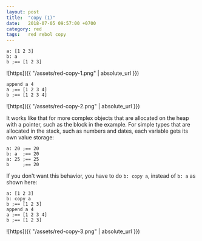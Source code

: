 ```yaml
---
layout: post
title:  "copy (1)"
date:   2018-07-05 09:57:00 +0700
category: red
tags:   red rebol copy
---
```


```
a: [1 2 3] 
b: a
b ;== [1 2 3]
```

![https]({{ "/assets/red-copy-1.png" | absolute_url }})

```
append a 4
a ;== [1 2 3 4]
b ;== [1 2 3 4]
```

![https]({{ "/assets/red-copy-2.png" | absolute_url }})

It works like that for more complex objects that are allocated on the heap with a pointer, such as the block in the example. For simple types that are allocated in the stack, such as numbers and dates, each variable gets its own value storage:

```
a: 20 ;== 20
b: a  ;== 20
a: 25 ;== 25
b     ;== 20
```

If you don't want this behavior, you have to do `b: copy a`, instead of `b: a` as shown here:
```
a: [1 2 3]
b: copy a
b ;== [1 2 3]
append a 4
a ;== [1 2 3 4]
b ;== [1 2 3]
```

![https]({{ "/assets/red-copy-3.png" | absolute_url }})
